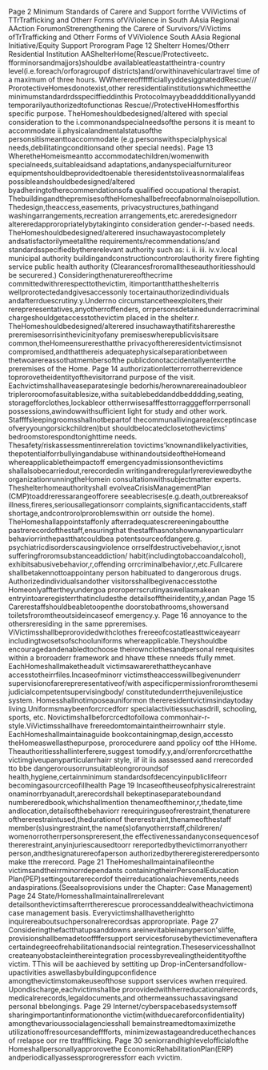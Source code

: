 Page 2 Minimum Standards of Carere and Support forrthe VViVictims of TTrTrafficking and Otherr Forms ofViViolence in South AAsia Regional AAction ForumonStrerengthening the Carere of Survivors/ViVictims ofTrTrafficking and Otherr Forms of VViViolence South AAsia Regional Initiative/Equity Support Prorogram Page 12 Shelterr Homes/Otherr Residential Institution AAShelterHome(Rescue/Protectiveetc. fforminorsandmajjors)shouldbe availableatleastattheintra-country level(i.e.foreach/orforagroupof districts)and/orwithinavehiculartravel time of a maximum of three hours. WWherereofffffficiallyyddesiggnateddRescue/// ProrotectiveHomesdonotexist,other reresidentialinstitutionswhichmeetthe minimumstandardrdsspeciffieddinthis Protocolmayybeadddditionallyyandd temporarilyauthorizedtofunctionas Rescue//ProtectiveHHomesfforthis specific purpose. TheHomeshouldbedesigned/altered with special consideration to the i.commonandspecialneedsofthe persons it is meant to accommodate ii.physicalandmentalstatusofthe personsitismeanttoaccommodate (e.g.personswithspecialphysical needs,debilitatingconditionsand other special needs). Page 13 WheretheHomeismeantto accommodatechildren/womenwith specialneeds,suitableaidsand adaptations,andanyspecialfurnitureor equipmentshouldbeprovidedtoenable theresidentstoliveasnormalalifeas possibleandshouldbedesigned/altered byadheringtotherecommendationsofa qualified occupational therapist. ThebuildingandthepremisesoftheHomeshallbefreeofabnormalnoisepollution. Thedesign,theaccess,easements, privacystructures,bathingand washingarrangements,recreation arrangements,etc.areredesignedorr altereredapproropriatelybytakinginto consideration gender-r-based needs. TheHomeshouldbedesigned/alterered insuchawayastocompletely andsatisfactorilymeetallthe requirements/recommendations/and standardsspecifiedbythererelevant authority such as: i. ii. iii. iv.v.local municipal authority buildingandconstructioncontrorolauthority firere fighting service public health authority (Clearancesfroromalltheseauthoritiesshould be securered.) Consideringthenaturereofthecrime committedwithrerespecttothevictim, itimportantthattheshelterris wellprorotectedandgivesaccessonly tocertainauthorizedindividuals andafterrduescrutiny.y.Underrno circumstancetheexploiters,their rerepreresentatives,anyotherroffenders, orrpersonsdetainedunderracriminal chargeshouldgetaccesstothevictim placed in the shelter.r. TheHomeshouldbedesigned/alterered insuchawaythatifitshareresthe preremisesorrisinthevicinityofany premiseswherepublicvisitsare common,theHomeensureresthatthe privacyofthereresidentvictimsisnot compromised,andthatthereis adequatephysicalseparationbetween thetwoarereassothatmembersofthe publicdonotaccidentallyenterrthe preremises of the Home. Page 14 authorizationletterrorrotherrevidence toprorovetheidentityofthevisitorrand purpose of the visit. Eachvictimshallhaveaseparatesingle bedorhis/herownarereainadoubleor tripleroroomofasuitablesize,witha suitablebeddanddbedddding,seating, storagefforclothes,lockableor ottherrwisesafffesttorragggefforrperrsonall possessions,awindowwithsufficient light for study and other work. Staffffsleepingroomsshallnotbepartof thecommunallivingarea(exceptincase ofveryyoungorsickchildren)but shouldbelocatedclosetothevictims' bedroomstorespondtonighttime needs. Thesafety/riskassessmentinrerelation tovictims'knownandlikelyactivities, thepotentialforrbullyingandabuse withinandoutsideoftheHomeand whereapplicabletheimpactoff emergencyadmissionsonthevictims shallalsobecarriedout,rerecordedin writingandreregularlyrereviewedbythe organizationrunningtheHomein consultationwithsubjectmatter experts. Theshelterhomeauthorityshall evolveaCrisisManagementPlan (CMP)toaddreressarangeofforere seeablecrises(e.g.death,outbrereaksof illness,fireres,seriousallegationsorr complaints,significantaccidents,staff shortage,andcontrorolproroblemswithin orr outside the home). TheHomeshallappointstaffonly afterradequatescrereeningaboutthe pastrerecordofthestaff,ensuringthat thestaffhasnotshownanyparticularr behaviorrinthepastthatcouldbea potentsourceofdangere.g. psychiatricdisorderscausingviolence orrselfdestructivebehavior,r,isnot sufferingfroromsubstanceaddiction/ habit(includingtobaccoandalcohol), exhibitsabusivebehavior,r,offending orrcriminalbehavior,r,etc.Fullcarere shallbetakennottoappointany person habituated to dangerorous drugs. Authorizedindividualsandother visitorsshallbegivenaccesstothe Homeonlyafftertheyundergoa proroperrscrutinyaswellasmakean entryintoareregisterrthatincludesthe detailsofftheiridentity,y,andan Page 15 Carerestaffshouldbeabletoopenthe doorstobathrooms,showersand toiletsfroromtheoutsideincaseof emergency.y. Page 16 annoyance to the othersreresiding in the same ppreremises. ViVictimsshallbeprorovidedwithclothes frereeofcostatleasttwiceayearr includingtwosetsofschooluniforms whereapplicable.Theyshouldbe encouragedandenabledtochoose theirownclothesandpersonal rerequisites within a broroaderr framework and hhave tthese nneeds ffully mmet. EachHomeshallmaketheadult victimsawarerethattheycanhave accesstotheirrfiles.Incaseofminorr victimstheaccesswillbegivenunderr supervisionofarerepreresentativeof/with aspecificpermissionfroromthesemi judicialcompetentsupervisingbody/ constitutedunderrthejuvenilejustice system. Homesshallnotimposeauniformon thereresidentvictimsindaytoday living.Uniformsmaybeenforcrcedforr specialactivitiessuchasdrill, schooling, sports, etc. Novictimshallbeforcrcedtofollowa commonhair-r-style.ViVictimsshallhave frereedomtomaintaintheirrownhairr style. EachHomeshallmaintainaguide bookcontainingmap,design,accessto theHomeaswellasthepurpose, prorocedurere aand ppolicy oof tthe HHome. Theauthoritiesshallinterferere,suggest tomodify,y,and/orrenforcrcethatthe victimgiveupanyparticularrhairr style, iif iit iis aassessed aand rrerecorded tto bbe dangerorousorrunsuitableongroroundsof health,hygiene,certainminimum standardsofdecencyinpubliclifeorr becomingasourcrceofillhealth Page 19 Incaseoftheuseofphysicalrerestraint onaminorrbyanadult,arerecordshall bekeptinaseparateboundand numbereredbook,whichshallmention thenameoftheminor,r,thedate,time andlocation,detailsofthebehaviorr rerequiringuseofrerestraint,thenaturere ofthererestraintused,thedurationof thererestraint,thenameofthestaff member(s)usingrestraint,the name(s)ofanyotherrstaff,childreren/ womenorrotherrpersonspreresent,the effectivenessandanyconsequencesof thererestraint,anyinjuriescausedtoorr rereportedbythevictimorranyotherr person,andthesignaturereofaperson authorizedbythereregistereredpersonto make tthe rrerecord. Page 21 TheHomeshallmaintainafileonthe victimsandtheirrminorrdependants containingtheirrPersonalEducation Plan(PEP)settingoutarerecordof theirreducationalachievements,needs andaspirations.(Seealsoprovisions under the Chapter: Case Management) Page 24 State/Homesshallmaintainallrerelevant detailsonthevictimsafterrthererescue prorocessanddealwitheachvictimona case management basis. Everyvictimshallhavetherightto inquirereaboutsuchpersonalrerecordsas approropriate. Page 27 Consideringthefactthatupsanddowns areinevitableinanyperson'sliffe, provisionshallbemadetooffffersupport servicesforusebythevictimevenaftera certaindegreeofrehabilitationandsocial reintegration.Theseservicesshallnot createanyobstacleinthereintegration processbyrevealingtheidentityofthe victim. TThis will be aachieved by settiting up Drop-inCentersandfollow-upactivities aswellasbybuildingupconfidence amongthevictimstomakeuseofthose support sservices wwhen rrequired. Upondischarge,eachvictimshallbe prorovidedwithherreducationalrerecords, medicalrerecords,legaldocuments,and othermeanssuchassavingsand personal bbelongings. Page 29 Internet/cyberspacebasedsystemsoff sharingimportantinformationonthe victim(withduecareforconfidentiality) amongthevarioussocialagenciesshall bemainstreamedtomaximizethe utilizationoffresourcesandefffforts, minimizewastageandreducethechances of rrelapse oor rre ttrafffficking. Page 30 seniorrandhighlevelofficialofthe Homeshallpersonallyapprorovethe EconomicRehabilitationPlan(ERP) andperiodicallyassessprorogreressforr each vvictim.

